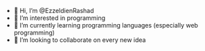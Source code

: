 - 👋 Hi, I’m @EzzeldienRashad
- 👀 I’m interested in programming
- 🌱 I’m currently learning programming languages (especially web programming)
- 💞️ I’m looking to collaborate on every new idea

<!---
EzzeldienRashad/EzzeldienRashad is a ✨ special ✨ repository because its `README.md` (this file) appears on your GitHub profile.
You can click the Preview link to take a look at your changes.
--->
